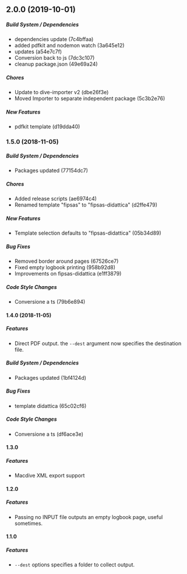 ## 2.0.0 (2019-10-01)

##### Build System / Dependencies

*  dependencies update (7c4bffaa)
*  added pdfkit and nodemon watch (3a645e12)
*  updates (a54e7c7f)
*  Conversion back to js (7dc3c107)
*  cleanup package.json (49e69a24)

##### Chores

*  Update to dive-importer v2 (dbe26f3e)
*  Moved Importer to separate independent package (5c3b2e76)

##### New Features

*  pdfkit template (d19dda40)

### 1.5.0 (2018-11-05)

##### Build System / Dependencies

*  Packages updated (77154dc7)

##### Chores

*  Added release scripts (ae6974c4)
*  Renamed template "fipsas" to "fipsas-didattica" (d2ffe479)

##### New Features

*  Template selection defaults to "fipsas-didattica" (05b34d89)

##### Bug Fixes

*  Removed border around pages (67526ce7)
*  Fixed empty logbook printing (958b92d8)
*  Improvements on fipsas-didattica (e1ff3879)

##### Code Style Changes

*  Conversione a ts (79b6e894)

#### 1.4.0 (2018-11-05)

##### Features

- Direct PDF output. the `--dest` argument now specifies the destination file.

##### Build System / Dependencies

- Packages updated (1bf4124d)

##### Bug Fixes

- template didattica (65c02cf6)

##### Code Style Changes

- Conversione a ts (df6ace3e)

#### 1.3.0

##### Features

- Macdive XML export support

#### 1.2.0

##### Features

- Passing no INPUT file outputs an empty logbook page, useful sometimes.

#### 1.1.0

##### Features

- `--dest` options specifies a folder to collect output.
